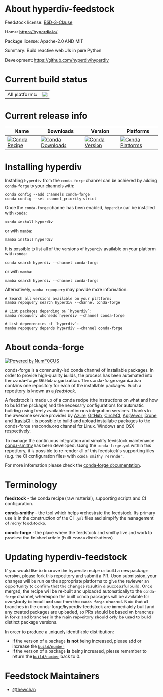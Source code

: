 About hyperdiv-feedstock
========================

Feedstock license: [BSD-3-Clause](https://github.com/conda-forge/hyperdiv-feedstock/blob/main/LICENSE.txt)

Home: https://hyperdiv.io/

Package license: Apache-2.0 AND MIT

Summary: Build reactive web UIs in pure Python

Development: https://github.com/hyperdiv/hyperdiv

Current build status
====================


<table><tr><td>All platforms:</td>
    <td>
      <a href="https://dev.azure.com/conda-forge/feedstock-builds/_build/latest?definitionId=21704&branchName=main">
        <img src="https://dev.azure.com/conda-forge/feedstock-builds/_apis/build/status/hyperdiv-feedstock?branchName=main">
      </a>
    </td>
  </tr>
</table>

Current release info
====================

| Name | Downloads | Version | Platforms |
| --- | --- | --- | --- |
| [![Conda Recipe](https://img.shields.io/badge/recipe-hyperdiv-green.svg)](https://anaconda.org/conda-forge/hyperdiv) | [![Conda Downloads](https://img.shields.io/conda/dn/conda-forge/hyperdiv.svg)](https://anaconda.org/conda-forge/hyperdiv) | [![Conda Version](https://img.shields.io/conda/vn/conda-forge/hyperdiv.svg)](https://anaconda.org/conda-forge/hyperdiv) | [![Conda Platforms](https://img.shields.io/conda/pn/conda-forge/hyperdiv.svg)](https://anaconda.org/conda-forge/hyperdiv) |

Installing hyperdiv
===================

Installing `hyperdiv` from the `conda-forge` channel can be achieved by adding `conda-forge` to your channels with:

```
conda config --add channels conda-forge
conda config --set channel_priority strict
```

Once the `conda-forge` channel has been enabled, `hyperdiv` can be installed with `conda`:

```
conda install hyperdiv
```

or with `mamba`:

```
mamba install hyperdiv
```

It is possible to list all of the versions of `hyperdiv` available on your platform with `conda`:

```
conda search hyperdiv --channel conda-forge
```

or with `mamba`:

```
mamba search hyperdiv --channel conda-forge
```

Alternatively, `mamba repoquery` may provide more information:

```
# Search all versions available on your platform:
mamba repoquery search hyperdiv --channel conda-forge

# List packages depending on `hyperdiv`:
mamba repoquery whoneeds hyperdiv --channel conda-forge

# List dependencies of `hyperdiv`:
mamba repoquery depends hyperdiv --channel conda-forge
```


About conda-forge
=================

[![Powered by
NumFOCUS](https://img.shields.io/badge/powered%20by-NumFOCUS-orange.svg?style=flat&colorA=E1523D&colorB=007D8A)](https://numfocus.org)

conda-forge is a community-led conda channel of installable packages.
In order to provide high-quality builds, the process has been automated into the
conda-forge GitHub organization. The conda-forge organization contains one repository
for each of the installable packages. Such a repository is known as a *feedstock*.

A feedstock is made up of a conda recipe (the instructions on what and how to build
the package) and the necessary configurations for automatic building using freely
available continuous integration services. Thanks to the awesome service provided by
[Azure](https://azure.microsoft.com/en-us/services/devops/), [GitHub](https://github.com/),
[CircleCI](https://circleci.com/), [AppVeyor](https://www.appveyor.com/),
[Drone](https://cloud.drone.io/welcome), and [TravisCI](https://travis-ci.com/)
it is possible to build and upload installable packages to the
[conda-forge](https://anaconda.org/conda-forge) [anaconda.org](https://anaconda.org/)
channel for Linux, Windows and OSX respectively.

To manage the continuous integration and simplify feedstock maintenance
[conda-smithy](https://github.com/conda-forge/conda-smithy) has been developed.
Using the ``conda-forge.yml`` within this repository, it is possible to re-render all of
this feedstock's supporting files (e.g. the CI configuration files) with ``conda smithy rerender``.

For more information please check the [conda-forge documentation](https://conda-forge.org/docs/).

Terminology
===========

**feedstock** - the conda recipe (raw material), supporting scripts and CI configuration.

**conda-smithy** - the tool which helps orchestrate the feedstock.
                   Its primary use is in the construction of the CI ``.yml`` files
                   and simplify the management of *many* feedstocks.

**conda-forge** - the place where the feedstock and smithy live and work to
                  produce the finished article (built conda distributions)


Updating hyperdiv-feedstock
===========================

If you would like to improve the hyperdiv recipe or build a new
package version, please fork this repository and submit a PR. Upon submission,
your changes will be run on the appropriate platforms to give the reviewer an
opportunity to confirm that the changes result in a successful build. Once
merged, the recipe will be re-built and uploaded automatically to the
`conda-forge` channel, whereupon the built conda packages will be available for
everybody to install and use from the `conda-forge` channel.
Note that all branches in the conda-forge/hyperdiv-feedstock are
immediately built and any created packages are uploaded, so PRs should be based
on branches in forks and branches in the main repository should only be used to
build distinct package versions.

In order to produce a uniquely identifiable distribution:
 * If the version of a package **is not** being increased, please add or increase
   the [``build/number``](https://docs.conda.io/projects/conda-build/en/latest/resources/define-metadata.html#build-number-and-string).
 * If the version of a package **is** being increased, please remember to return
   the [``build/number``](https://docs.conda.io/projects/conda-build/en/latest/resources/define-metadata.html#build-number-and-string)
   back to 0.

Feedstock Maintainers
=====================

* [@thewchan](https://github.com/thewchan/)

